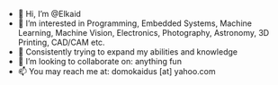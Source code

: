 - 👋 Hi, I’m @Elkaid
- 👀 I’m interested in Programming, Embedded Systems, Machine Learning, Machine Vision, Electronics, Photography, Astronomy, 3D Printing, CAD/CAM etc.
- 🌱 Consistently trying to expand my abilities and knowledge   
- 💞️ I’m looking to collaborate on: anything fun
- 📫 You may reach me at: domokaidus [at] yahoo.com

<!---
Elkaid/Elkaid is a ✨ special ✨ repository because its `README.md` (this file) appears on your GitHub profile.
You can click the Preview link to take a look at your changes.
--->
